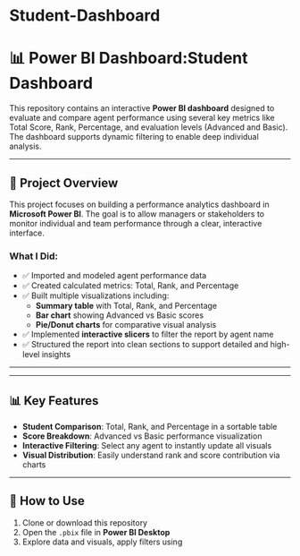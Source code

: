 # Student-Dashboard

# 📊 Power BI Dashboard:Student Dashboard

This repository contains an interactive **Power BI dashboard** designed to evaluate and compare agent performance using several key metrics like Total Score, Rank, Percentage, and evaluation levels (Advanced and Basic). The dashboard supports dynamic filtering to enable deep individual analysis.

---

## 🧠 Project Overview

This project focuses on building a performance analytics dashboard in **Microsoft Power BI**. The goal is to allow managers or stakeholders to monitor individual and team performance through a clear, interactive interface.

### What I Did:
- ✅ Imported and modeled agent performance data
- ✅ Created calculated metrics: Total, Rank, and Percentage
- ✅ Built multiple visualizations including:
  - **Summary table** with Total, Rank, and Percentage
  - **Bar chart** showing Advanced vs Basic scores
  - **Pie/Donut charts** for comparative visual analysis
- ✅ Implemented **interactive slicers** to filter the report by agent name
- ✅ Structured the report into clean sections to support detailed and high-level insights

---

---

## 📊 Key Features

- **Student Comparison**: Total, Rank, and Percentage in a sortable table
- **Score Breakdown**: Advanced vs Basic performance visualization
- **Interactive Filtering**: Select any agent to instantly update all visuals
- **Visual Distribution**: Easily understand rank and score contribution via charts

---

## 🚀 How to Use

1. Clone or download this repository
2. Open the `.pbix` file in **Power BI Desktop**
3. Explore data and visuals, apply filters using
